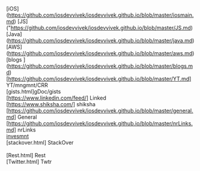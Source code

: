 [iOS] (https://github.com/iosdevvivek/iosdevvivek.github.io/blob/master/iosmain.md)
 [JS] ("https://github.com/iosdevvivek/iosdevvivek.github.io/blob/master/JS.md) <br>
[Java] (https://github.com/iosdevvivek/iosdevvivek.github.io/blob/master/java.md)  <br>
[AWS] (https://github.com/iosdevvivek/iosdevvivek.github.io/blob/master/aws.md)  <br>
[blogs ] (https://github.com/iosdevvivek/iosdevvivek.github.io/blob/master/blogs.md) <br>
 [https://github.com/iosdevvivek/iosdevvivek.github.io/blob/master/YT.md] YT/mngmnt/CRR <br>
[gists.html]gDoc/gists <br>
[https://www.linkedin.com/feed/] Linked <br>
[https://www.shiksha.com/] shiksha <br>
[https://github.com/iosdevvivek/iosdevvivek.github.io/blob/master/general.md] General <br>
[https://github.com/iosdevvivek/iosdevvivek.github.io/blob/master/nrLinks.md] nrLinks <br>
[invesmnt](https://github.com/iosdevvivek/iosdevvivek.github.io/blob/master/investment.md)<br>
[stackover.html] StackOver <br>	      
[Rest.html] Rest <br>
[Twitter.html] Twtr <br>	
